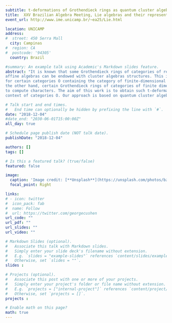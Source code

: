 ```yaml
---
subtitle: t-deformations of Grothendieck rings as quantum cluster algebras
title:  XXV Brazilian Algebra Meeting, Lie algebras and their representations Session
event_url: http://www.ime.unicamp.br/~ea25/Lie.html

location: UNICAMP
address:
#  street: 450 Serra Mall
  city: Campinas
#  region: CA
#  postcode: '94305'
  country: Brazil

#summary: An example talk using Academic's Markdown slides feature.
abstract: "It is known that some Grothendieck rings of categories of representations of quantum
affine algebras can be endowed with cluster algebras structures. This is true for example
for certain categories O containing the category of finite-dimensional representations. On
the other hand, certain Grothendieck rings of categories of finite dimensional representations admit remarkable t-deformations, which are linked to quiver varieties and are useful
to compute characters. The aim of this work is to obtain such t-deformations in the
context of categories O. Our approach is based on quantum cluster algebras."

# Talk start and end times.
#   End time can optionally be hidden by prefixing the line with `#`.
date: "2018-12-04"
#date_end: "2030-06-01T15:00:00Z"
all_day: true

# Schedule page publish date (NOT talk date).
publishDate: "2018-12-04"

authors: []
tags: []

# Is this a featured talk? (true/false)
featured: false

image:
  caption: 'Image credit: [**Unsplash**](https://unsplash.com/photos/bzdhc5b3Bxs)'
  focal_point: Right

links:
# - icon: twitter
#  icon_pack: fab
#  name: Follow
#  url: https://twitter.com/georgecushen
url_code: ""
url_pdf: ""
url_slides: ""
url_video: ""

# Markdown Slides (optional).
#   Associate this talk with Markdown slides.
#   Simply enter your slide deck's filename without extension.
#   E.g. `slides = "example-slides"` references `content/slides/example-slides.md`.
#   Otherwise, set `slides = ""`.
slides :

# Projects (optional).
#   Associate this post with one or more of your projects.
#   Simply enter your project's folder or file name without extension.
#   E.g. `projects = ["internal-project"]` references `content/project/deep-learning/index.md`.
#   Otherwise, set `projects = []`.
projects :

# Enable math on this page?
math: true
---
```


